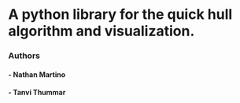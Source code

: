 # A python library for the quick hull algorithm and visualization.

### Authors
#### - Nathan Martino
#### - Tanvi Thummar
